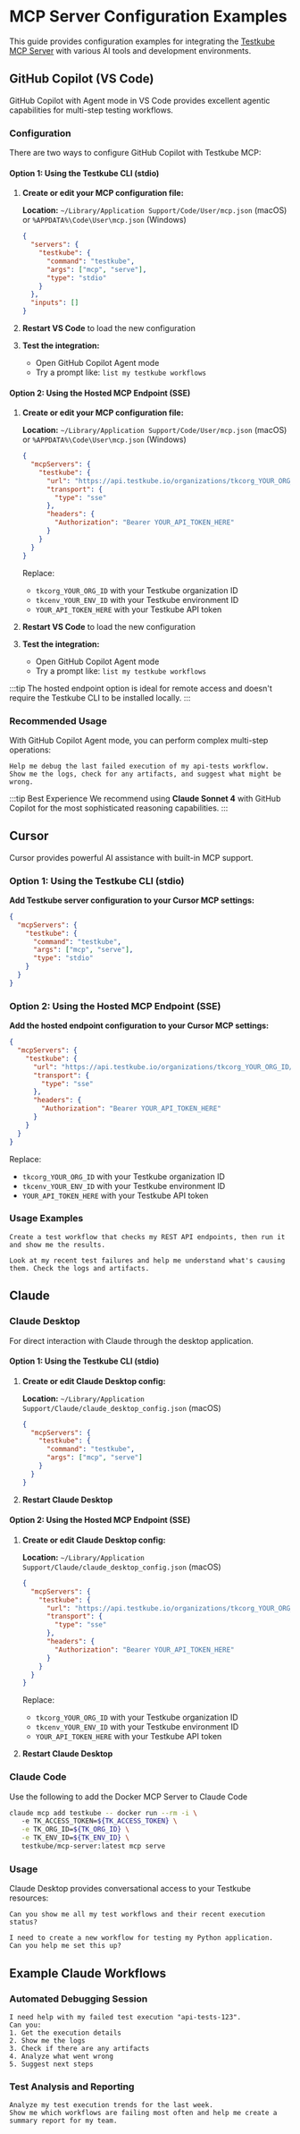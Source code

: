 # MCP Server Configuration Examples

This guide provides configuration examples for integrating the [Testkube MCP Server](/articles/mcp-overview) with various
AI tools and development environments.

## GitHub Copilot (VS Code)

GitHub Copilot with Agent mode in VS Code provides excellent agentic capabilities for multi-step testing workflows.

### Configuration

There are two ways to configure GitHub Copilot with Testkube MCP:

#### Option 1: Using the Testkube CLI (stdio)

1. **Create or edit your MCP configuration file:**

   **Location:** `~/Library/Application Support/Code/User/mcp.json` (macOS) or `%APPDATA%\Code\User\mcp.json` (Windows)

   ```json
   {
     "servers": {
       "testkube": {
         "command": "testkube",
         "args": ["mcp", "serve"],
         "type": "stdio"
       }
     },
     "inputs": []
   }
   ```

2. **Restart VS Code** to load the new configuration

3. **Test the integration:**
   - Open GitHub Copilot Agent mode
   - Try a prompt like: `list my testkube workflows`

#### Option 2: Using the Hosted MCP Endpoint (SSE)

1. **Create or edit your MCP configuration file:**

   **Location:** `~/Library/Application Support/Code/User/mcp.json` (macOS) or `%APPDATA%\Code\User\mcp.json` (Windows)

   ```json
   {
     "mcpServers": {
       "testkube": {
         "url": "https://api.testkube.io/organizations/tkcorg_YOUR_ORG_ID/environments/tkcenv_YOUR_ENV_ID/mcp",
         "transport": {
           "type": "sse"
         },
         "headers": {
           "Authorization": "Bearer YOUR_API_TOKEN_HERE"
         }
       }
     }
   }
   ```

   Replace:
   - `tkcorg_YOUR_ORG_ID` with your Testkube organization ID
   - `tkcenv_YOUR_ENV_ID` with your Testkube environment ID
   - `YOUR_API_TOKEN_HERE` with your Testkube API token

2. **Restart VS Code** to load the new configuration

3. **Test the integration:**
   - Open GitHub Copilot Agent mode
   - Try a prompt like: `list my testkube workflows`

:::tip
The hosted endpoint option is ideal for remote access and doesn't require the Testkube CLI to be installed locally.
:::

### Recommended Usage

With GitHub Copilot Agent mode, you can perform complex multi-step operations:

```text
Help me debug the last failed execution of my api-tests workflow.
Show me the logs, check for any artifacts, and suggest what might be wrong.
```

:::tip Best Experience
We recommend using **Claude Sonnet 4** with GitHub Copilot for the most sophisticated reasoning capabilities.
:::

## Cursor

Cursor provides powerful AI assistance with built-in MCP support.

### Option 1: Using the Testkube CLI (stdio)

**Add Testkube server configuration to your Cursor MCP settings:**

```json
{
  "mcpServers": {
    "testkube": {
      "command": "testkube",
      "args": ["mcp", "serve"],
      "type": "stdio"
    }
  }
}
```

### Option 2: Using the Hosted MCP Endpoint (SSE)

**Add the hosted endpoint configuration to your Cursor MCP settings:**

```json
{
  "mcpServers": {
    "testkube": {
      "url": "https://api.testkube.io/organizations/tkcorg_YOUR_ORG_ID/environments/tkcenv_YOUR_ENV_ID/mcp",
      "transport": {
        "type": "sse"
      },
      "headers": {
        "Authorization": "Bearer YOUR_API_TOKEN_HERE"
      }
    }
  }
}
```

Replace:
- `tkcorg_YOUR_ORG_ID` with your Testkube organization ID
- `tkcenv_YOUR_ENV_ID` with your Testkube environment ID
- `YOUR_API_TOKEN_HERE` with your Testkube API token

### Usage Examples

```text
Create a test workflow that checks my REST API endpoints, then run it and show me the results.
```

```text
Look at my recent test failures and help me understand what's causing them. Check the logs and artifacts.
```

## Claude 

### Claude Desktop

For direct interaction with Claude through the desktop application.

#### Option 1: Using the Testkube CLI (stdio)

1. **Create or edit Claude Desktop config:**

   **Location:** `~/Library/Application Support/Claude/claude_desktop_config.json` (macOS)

   ```json
   {
     "mcpServers": {
       "testkube": {
         "command": "testkube",
         "args": ["mcp", "serve"]
       }
     }
   }
   ```

2. **Restart Claude Desktop**

#### Option 2: Using the Hosted MCP Endpoint (SSE)

1. **Create or edit Claude Desktop config:**

   **Location:** `~/Library/Application Support/Claude/claude_desktop_config.json` (macOS)

   ```json
   {
     "mcpServers": {
       "testkube": {
         "url": "https://api.testkube.io/organizations/tkcorg_YOUR_ORG_ID/environments/tkcenv_YOUR_ENV_ID/mcp",
         "transport": {
           "type": "sse"
         },
         "headers": {
           "Authorization": "Bearer YOUR_API_TOKEN_HERE"
         }
       }
     }
   }
   ```

   Replace:
   - `tkcorg_YOUR_ORG_ID` with your Testkube organization ID
   - `tkcenv_YOUR_ENV_ID` with your Testkube environment ID
   - `YOUR_API_TOKEN_HERE` with your Testkube API token

2. **Restart Claude Desktop**

### Claude Code

Use the following to add the Docker MCP Server to Claude Code

```bash
claude mcp add testkube -- docker run --rm -i \ 
   -e TK_ACCESS_TOKEN=${TK_ACCESS_TOKEN} \
   -e TK_ORG_ID=${TK_ORG_ID} \
   -e TK_ENV_ID=${TK_ENV_ID} \
   testkube/mcp-server:latest mcp serve
```

### Usage

Claude Desktop provides conversational access to your Testkube resources:

```text
Can you show me all my test workflows and their recent execution status?

I need to create a new workflow for testing my Python application.
Can you help me set this up?
```



## Example Claude Workflows

### Automated Debugging Session

```text
I need help with my failed test execution "api-tests-123".
Can you:
1. Get the execution details
2. Show me the logs
3. Check if there are any artifacts
4. Analyze what went wrong
5. Suggest next steps
```

### Test Analysis and Reporting

```text
Analyze my test execution trends for the last week.
Show me which workflows are failing most often and help me create a summary report for my team.
```
